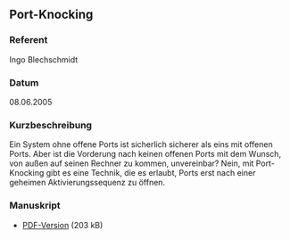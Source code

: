 ## Port-Knocking


### Referent
Ingo Blechschmidt

### Datum
08.06.2005

### Kurzbeschreibung
Ein System ohne offene Ports ist sicherlich sicherer als eins mit offenen
Ports. Aber ist die Vorderung nach keinen offenen Ports mit dem Wunsch, von
außen auf seinen Rechner zu kommen, unvereinbar?  Nein, mit Port-Knocking gibt
es eine Technik, die es erlaubt, Ports erst nach einer geheimen
Aktivierungssequenz zu öffnen.


### Manuskript

* [PDF-Version](/download/Vortraege/Port_Knocking.pdf) (203 kB)
